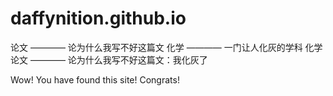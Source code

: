 # daffynition.github.io
论文 ———— 论为什么我写不好这篇文
化学 ———— 一门让人化灰的学科
化学论文 ———— 论为什么我写不好这篇文：我化灰了















Wow! You have found this site! Congrats!
